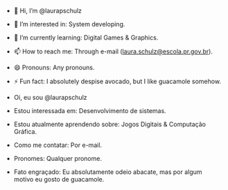 - 👋 Hi, I’m @laurapschulz
- 👀 I’m interested in: System developing.
- 🌱 I’m currently learning: Digital Games & Graphics.
- 📫 How to reach me: Through e-mail (laura.schulz@escola.pr.gov.br).
- 😄 Pronouns: Any pronouns.
- ⚡ Fun fact: I absolutely despise avocado, but I like guacamole somehow.

- Oi, eu sou @laurapschulz
- Estou interessada em: Desenvolvimento de sistemas.
- Estou atualmente aprendendo sobre: Jogos Digitais & Computação Gráfica.
- Como me contatar: Por e-mail.
- Pronomes: Qualquer pronome.
- Fato engraçado: Eu absolutamente odeio abacate, mas por algum motivo eu gosto de guacamole.

<!---
laurapschulz/laurapschulz is a ✨ special ✨ repository because its `README.md` (this file) appears on your GitHub profile.
You can click the Preview link to take a look at your changes.
--->

